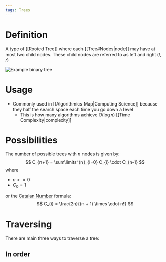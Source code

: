 ```yaml
---
tags: Trees
---
```


# Definition
A type of [[Rooted Tree]] where each [[Tree#Nodes|node]] may have at most two child nodes. These child nodes are referred to as left and right ($l, r$)

![Example binary tree](https://static.javatpoint.com/tutorial/dms/images/discrete-mathematics-binary-trees.jpg)

# Usage
- Commonly used in [[Algorithmics Map|Computing Science]] because they half the search space each time you go down a level
	- This is how many algorithms achieve $O(\log n)$ [[Time Complexity|complexity]]

# Possibilities
The number of possible trees with $n$ nodes is given by:
$$
C_{n+1} = \sum\limits^{n}_{i=0} C_{i} \cdot C_{n-1}
$$
where
- $n >= 0$
- $C_{0} = 1$

or the [Catalan Number](https://en.wikipedia.org/wiki/Catalan_number) formula:
$$
C_{i} = \frac{2n}{(n + 1) \times \cdot n!}
$$

# Traversing
There are main three ways to traverse a tree:

## In order
```haskell

```